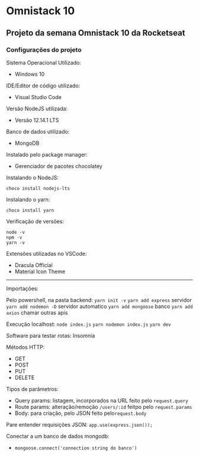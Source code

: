 # Omnistack 10
## Projeto da semana Omnistack 10 da Rocketseat
### Configurações do projeto
Sistema Operacional Utilizado: 
- Windows 10  
  
IDE/Editor de código utilizado:
- Visual Studio Code  
  
Versão NodeJS utilizada:
- Versão 12.14.1 LTS  

Banco de dados utilizado:
- MongoDB

Instalado pelo package manager:
- Gerenciador de pacotes chocolatey  
  
Instalando o NodeJS:

    choco install nodejs-lts  

Instalando o yarn:

    choco install yarn
    
Verificação de versões:
    
    node -v
    npm -v
    yarn -v  

Extensões utilizadas no VSCode:
- Dracula Official
- Material Icon Theme

---
Importações:

Pelo powershell, na pasta backend:
`yarn init -v`
`yarn add express` servidor
`yarn add nodemon -D` servidor automatico
`yarn add mongoose` banco
`yarn add axios` chamar outras apis

Execução localhost:
`node index.js`
`yarn nodemon index.js`
`yarn dev`

Software para testar rotas: Insomnia

Métodos HTTP:
- GET
- POST
- PUT
- DELETE

Tipos de parâmetros:
- Query params: listagem, incorporados na URL feito pelo `request.query`
- Route params: alteração/remoção `/users/:id` feitpo pelo `request.params`
- Body: para criação, pelo JSON feito pelo`request.body`

Pare entender requisições JSON: `app.use(express.json());`

Conectar a um banco de dados mongodb:
- `mongoose.connect('connection string do banco')`